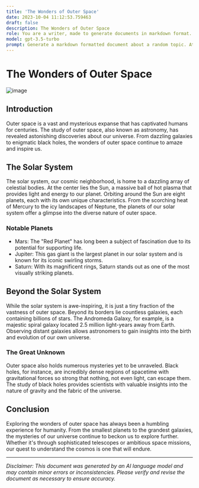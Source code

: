 ```yaml
---
title: 'The Wonders of Outer Space'
date: 2023-10-04 11:12:53.759463
draft: false
description: The Wonders of Outer Space
role: You are a writer, made to generate documents in markdown format. It is very important that all of the documents you generate are in valid markdown format.
model: gpt-3.5-turbo
prompt: Generate a markdown formatted document about a random topic. At the bottom, include a disclaimer explaining that the document was generated by you. The first line of the document should be the title. Make sure that the entire document is in proper markdown format, using a mix of various tags to make the document visually appealing.
---
```


# The Wonders of Outer Space

![image](https://example.com/outer-space.jpg)

## Introduction
Outer space is a vast and mysterious expanse that has captivated humans for centuries. The study of outer space, also known as astronomy, has revealed astonishing discoveries about our universe. From dazzling galaxies to enigmatic black holes, the wonders of outer space continue to amaze and inspire us.

## The Solar System
The solar system, our cosmic neighborhood, is home to a dazzling array of celestial bodies. At the center lies the Sun, a massive ball of hot plasma that provides light and energy to our planet. Orbiting around the Sun are eight planets, each with its own unique characteristics. From the scorching heat of Mercury to the icy landscapes of Neptune, the planets of our solar system offer a glimpse into the diverse nature of outer space.

### Notable Planets
- Mars: The "Red Planet" has long been a subject of fascination due to its potential for supporting life.
- Jupiter: This gas giant is the largest planet in our solar system and is known for its iconic swirling storms.
- Saturn: With its magnificent rings, Saturn stands out as one of the most visually striking planets.

## Beyond the Solar System
While the solar system is awe-inspiring, it is just a tiny fraction of the vastness of outer space. Beyond its borders lie countless galaxies, each containing billions of stars. The Andromeda Galaxy, for example, is a majestic spiral galaxy located 2.5 million light-years away from Earth. Observing distant galaxies allows astronomers to gain insights into the birth and evolution of our own universe.

### The Great Unknown
Outer space also holds numerous mysteries yet to be unraveled. Black holes, for instance, are incredibly dense regions of spacetime with gravitational forces so strong that nothing, not even light, can escape them. The study of black holes provides scientists with valuable insights into the nature of gravity and the fabric of the universe.

## Conclusion
Exploring the wonders of outer space has always been a humbling experience for humanity. From the smallest planets to the grandest galaxies, the mysteries of our universe continue to beckon us to explore further. Whether it's through sophisticated telescopes or ambitious space missions, our quest to understand the cosmos is one that will endure.

---

*Disclaimer: This document was generated by an AI language model and may contain minor errors or inconsistencies. Please verify and revise the document as necessary to ensure accuracy.*